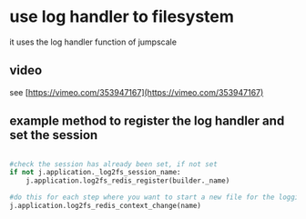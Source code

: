 # use log handler to filesystem

it uses the log handler function of jumpscale

## video

see [https://vimeo.com/353947167](https://vimeo.com/353947167)

## example method to register the log handler and set the session

```python

#check the session has already been set, if not set
if not j.application._log2fs_session_name:
    j.application.log2fs_redis_register(builder._name)

#do this for each step where you want to start a new file for the logging
j.application.log2fs_redis_context_change(name)

```
